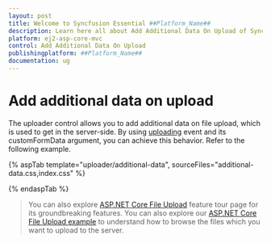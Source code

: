 ```yaml
---
layout: post
title: Welcome to Syncfusion Essential ##Platform_Name##
description: Learn here all about Add Additional Data On Upload of Syncfusion Essential ##Platform_Name## widgets based on HTML5 and jQuery.
platform: ej2-asp-core-mvc
control: Add Additional Data On Upload
publishingplatform: ##Platform_Name##
documentation: ug
---
```



# Add additional data on upload

The uploader control allows you to add additional data on file upload, which is used to get in the server-side.
By using [uploading](https://help.syncfusion.com/cr/aspnetcore-js2/Syncfusion.EJ2.Inputs.Uploader.html#Syncfusion_EJ2_Inputs_Uploader_Uploading) event and its customFormData argument, you can achieve this behavior. Refer to the following example.

{% aspTab template="uploader/additional-data", sourceFiles="additional-data.css,index.css" %}

{% endaspTab %}

> You can also explore [ASP.NET Core File Upload](https://www.syncfusion.com/aspnet-core-ui-controls/file-upload) feature tour page for its groundbreaking features. You can also explore our [ASP.NET Core File Upload example](https://ej2.syncfusion.com/aspnetcore/Uploader/DefaultFunctionalities#/material) to understand how to browse the files which you want to upload to the server.